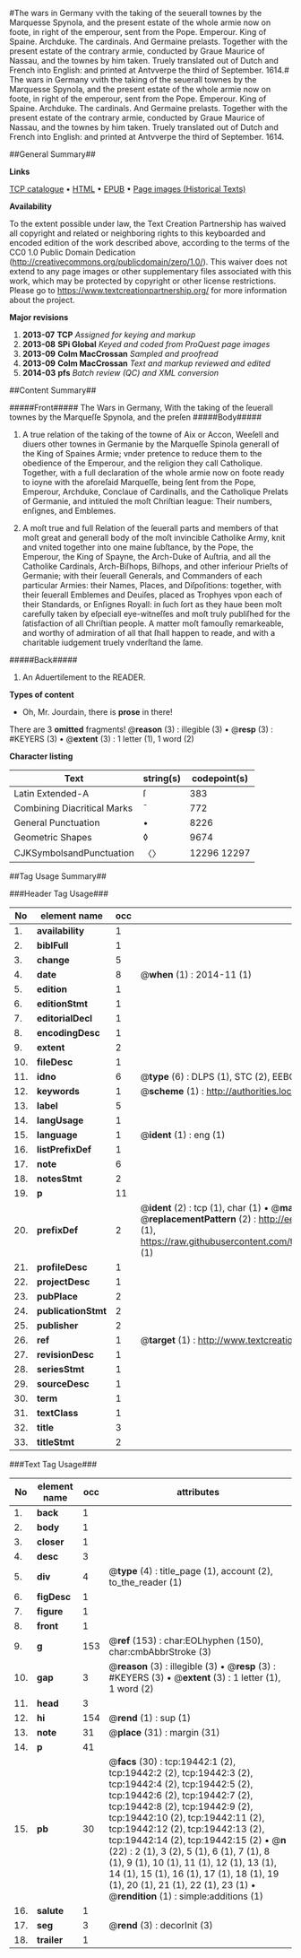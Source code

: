 #The wars in Germany vvith the taking of the seuerall townes by the Marquesse Spynola, and the present estate of the whole armie now on foote, in right of the emperour, sent from the Pope. Emperour. King of Spaine. Archduke. The cardinals. And Germaine prelasts. Together with the present estate of the contrary armie, conducted by Graue Maurice of Nassau, and the townes by him taken. Truely translated out of Dutch and French into English: and printed at Antvverpe the third of September. 1614.#
The wars in Germany vvith the taking of the seuerall townes by the Marquesse Spynola, and the present estate of the whole armie now on foote, in right of the emperour, sent from the Pope. Emperour. King of Spaine. Archduke. The cardinals. And Germaine prelasts. Together with the present estate of the contrary armie, conducted by Graue Maurice of Nassau, and the townes by him taken. Truely translated out of Dutch and French into English: and printed at Antvverpe the third of September. 1614.

##General Summary##

**Links**

[TCP catalogue](http://www.ota.ox.ac.uk/tcp/)  • 
[HTML](http://tei.it.ox.ac.uk/tcp/Texts-HTML/free/A01/A01656.html)  • 
[EPUB](http://tei.it.ox.ac.uk/tcp/Texts-EPUB/free/A01/A01656.epub) • 
[Page images (Historical Texts)](https://historicaltexts.jisc.ac.uk/eebo-99854036e)

**Availability**

To the extent possible under law, the Text Creation Partnership has waived all copyright and related or neighboring rights to this keyboarded and encoded edition of the work described above, according to the terms of the CC0 1.0 Public Domain Dedication (http://creativecommons.org/publicdomain/zero/1.0/). This waiver does not extend to any page images or other supplementary files associated with this work, which may be protected by copyright or other license restrictions. Please go to https://www.textcreationpartnership.org/ for more information about the project.

**Major revisions**

1. __2013-07__ __TCP__ *Assigned for keying and markup*
1. __2013-08__ __SPi Global__ *Keyed and coded from ProQuest page images*
1. __2013-09__ __Colm MacCrossan__ *Sampled and proofread*
1. __2013-09__ __Colm MacCrossan__ *Text and markup reviewed and edited*
1. __2014-03__ __pfs__ *Batch review (QC) and XML conversion*

##Content Summary##

#####Front#####
The Wars in Germany, With the taking of the ſeuerall townes by the Marqueſſe Spynola, and the preſen
#####Body#####

1. A true relation of the taking of the towne of Aix or Accon, Weeſell and diuers other townes in Germanie by the Marqueſſe Spinola generall of the King of Spaines Armie; vnder pretence to reduce them to the obedience of the Emperour, and the religion they call Catholique. Together, with a full declaration of the whole armie now on foote ready to ioyne with the aforeſaid Marqueſſe, being ſent from the Pope, Emperour, Archduke, Conclaue of Cardinalls, and the Catholique Prelats of Germanie, and intituled the moſt Chriſtian league: Their numbers, enſignes, and Emblemes.

1. A moſt true and full Relation of the ſeuerall parts and members of that moſt great and generall body of the moſt invincible Catholike Army, knit and vnited together into one maine ſubſtance, by the Pope, the Emperour, the King of Spayne, the Arch-Duke of Auſtria, and all the Catholike Cardinals, Arch-Biſhops, Biſhops, and other inferiour Prieſts of Germanie; with their ſeuerall Generals, and Commanders of each particular Armies: their Names, Places, and Diſpoſitions: together, with their ſeuerall Emblemes and Deuiſes, placed as Trophyes vpon each of their Standards, or Enſignes Royall: in ſuch ſort as they haue been moſt carefully taken by eſpeciall eye-witneſſes and moſt truly publiſhed for the ſatisfaction of all Chriſtian people. A matter moſt famouſly remarkeable, and worthy of admiration of all that ſhall happen to reade, and with a charitable iudgement truely vnderſtand the ſame.

#####Back#####

1. An Aduertiſement to the READER.

**Types of content**

  * Oh, Mr. Jourdain, there is **prose** in there!

There are 3 **omitted** fragments! 
 @__reason__ (3) : illegible (3)  •  @__resp__ (3) : #KEYERS (3)  •  @__extent__ (3) : 1 letter (1), 1 word (2)

**Character listing**


|Text|string(s)|codepoint(s)|
|---|---|---|
|Latin Extended-A|ſ|383|
|Combining             Diacritical Marks|̄|772|
|General Punctuation|•|8226|
|Geometric Shapes|◊|9674|
|CJKSymbolsandPunctuation|〈〉|12296 12297|

##Tag Usage Summary##

###Header Tag Usage###

|No|element name|occ|attributes|
|---|---|---|---|
|1.|__availability__|1||
|2.|__biblFull__|1||
|3.|__change__|5||
|4.|__date__|8| @__when__ (1) : 2014-11 (1)|
|5.|__edition__|1||
|6.|__editionStmt__|1||
|7.|__editorialDecl__|1||
|8.|__encodingDesc__|1||
|9.|__extent__|2||
|10.|__fileDesc__|1||
|11.|__idno__|6| @__type__ (6) : DLPS (1), STC (2), EEBO-CITATION (1), PROQUEST (1), VID (1)|
|12.|__keywords__|1| @__scheme__ (1) : http://authorities.loc.gov/ (1)|
|13.|__label__|5||
|14.|__langUsage__|1||
|15.|__language__|1| @__ident__ (1) : eng (1)|
|16.|__listPrefixDef__|1||
|17.|__note__|6||
|18.|__notesStmt__|2||
|19.|__p__|11||
|20.|__prefixDef__|2| @__ident__ (2) : tcp (1), char (1)  •  @__matchPattern__ (2) : ([0-9\-]+):([0-9IVX]+) (1), (.+) (1)  •  @__replacementPattern__ (2) : http://eebo.chadwyck.com/downloadtiff?vid=$1&page=$2 (1), https://raw.githubusercontent.com/textcreationpartnership/Texts/master/tcpchars.xml#$1 (1)|
|21.|__profileDesc__|1||
|22.|__projectDesc__|1||
|23.|__pubPlace__|2||
|24.|__publicationStmt__|2||
|25.|__publisher__|2||
|26.|__ref__|1| @__target__ (1) : http://www.textcreationpartnership.org/docs/. (1)|
|27.|__revisionDesc__|1||
|28.|__seriesStmt__|1||
|29.|__sourceDesc__|1||
|30.|__term__|1||
|31.|__textClass__|1||
|32.|__title__|3||
|33.|__titleStmt__|2||


###Text Tag Usage###

|No|element name|occ|attributes|
|---|---|---|---|
|1.|__back__|1||
|2.|__body__|1||
|3.|__closer__|1||
|4.|__desc__|3||
|5.|__div__|4| @__type__ (4) : title_page (1), account (2), to_the_reader (1)|
|6.|__figDesc__|1||
|7.|__figure__|1||
|8.|__front__|1||
|9.|__g__|153| @__ref__ (153) : char:EOLhyphen (150), char:cmbAbbrStroke (3)|
|10.|__gap__|3| @__reason__ (3) : illegible (3)  •  @__resp__ (3) : #KEYERS (3)  •  @__extent__ (3) : 1 letter (1), 1 word (2)|
|11.|__head__|3||
|12.|__hi__|154| @__rend__ (1) : sup (1)|
|13.|__note__|31| @__place__ (31) : margin (31)|
|14.|__p__|41||
|15.|__pb__|30| @__facs__ (30) : tcp:19442:1 (2), tcp:19442:2 (2), tcp:19442:3 (2), tcp:19442:4 (2), tcp:19442:5 (2), tcp:19442:6 (2), tcp:19442:7 (2), tcp:19442:8 (2), tcp:19442:9 (2), tcp:19442:10 (2), tcp:19442:11 (2), tcp:19442:12 (2), tcp:19442:13 (2), tcp:19442:14 (2), tcp:19442:15 (2)  •  @__n__ (22) : 2 (1), 3 (2), 5 (1), 6 (1), 7 (1), 8 (1), 9 (1), 10 (1), 11 (1), 12 (1), 13 (1), 14 (1), 15 (1), 16 (1), 17 (1), 18 (1), 19 (1), 20 (1), 21 (1), 22 (1), 23 (1)  •  @__rendition__ (1) : simple:additions (1)|
|16.|__salute__|1||
|17.|__seg__|3| @__rend__ (3) : decorInit (3)|
|18.|__trailer__|1||
